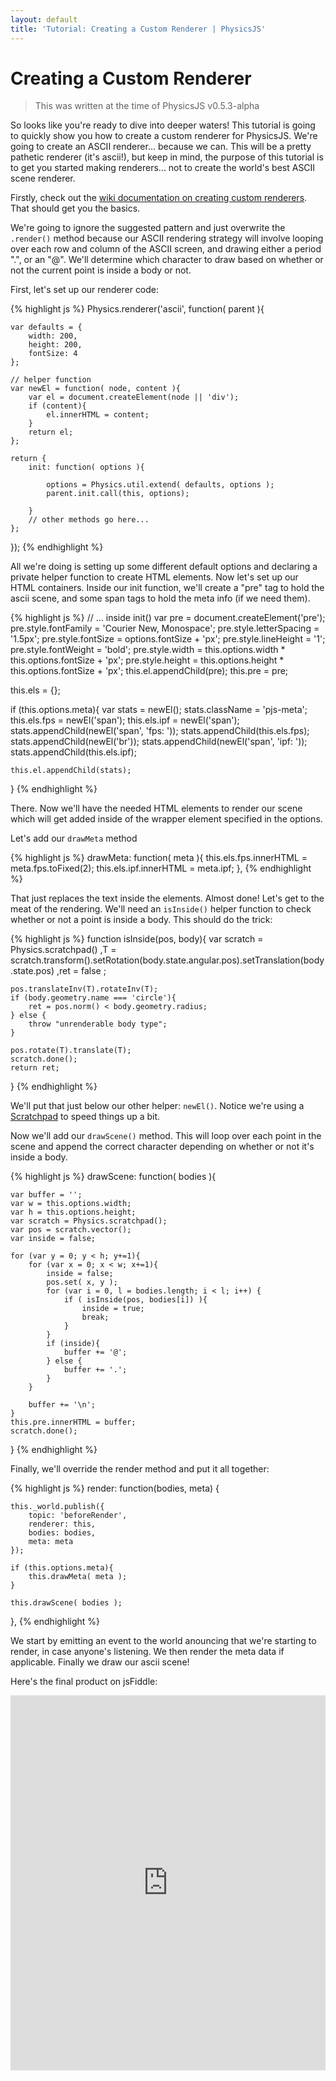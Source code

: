 ```yaml
---
layout: default
title: 'Tutorial: Creating a Custom Renderer | PhysicsJS'
---
```


# Creating a Custom Renderer

> This was written at the time of PhysicsJS v0.5.3-alpha

So looks like you're ready to dive into deeper waters! This tutorial is going to quickly show you how to create a custom renderer for PhysicsJS. We're going to create an ASCII renderer... because we can. This will be a pretty pathetic renderer (it's ascii!), but keep in mind, the purpose of this tutorial is to get you started making renderers... not to create the world's best ASCII scene renderer.

Firstly, check out the [wiki documentation on creating custom renderers][wikirender]. That should get you the basics. 

We're going to ignore the suggested pattern and just overwrite the `.render()` method because our ASCII rendering strategy will involve looping over each row and column of the ASCII screen, and drawing either a period ".", or an "@". We'll determine which character to draw based on whether or not the current point is inside a body or not.

First, let's set up our renderer code:

{% highlight js %}
Physics.renderer('ascii', function( parent ){
    
    var defaults = {
        width: 200,
        height: 200,
        fontSize: 4
    };

    // helper function
    var newEl = function( node, content ){
        var el = document.createElement(node || 'div');
        if (content){
            el.innerHTML = content;
        }
        return el;
    };
    
    return {
        init: function( options ){
            
            options = Physics.util.extend( defaults, options );
            parent.init.call(this, options);

        }
        // other methods go here...
    };
});
{% endhighlight %}

All we're doing is setting up some different default options and declaring a private helper function to create HTML elements. Now let's set up our HTML containers. Inside our init function, we'll create a "pre" tag to hold the ascii scene, and some span tags to hold the meta info (if we need them).

{% highlight js %}
// ... inside init()
var pre = document.createElement('pre');
pre.style.fontFamily = 'Courier New, Monospace';
pre.style.letterSpacing = '1.5px';
pre.style.fontSize = options.fontSize + 'px';
pre.style.lineHeight = '1';
pre.style.fontWeight = 'bold';
pre.style.width = this.options.width * this.options.fontSize + 'px';
pre.style.height = this.options.height * this.options.fontSize + 'px';
this.el.appendChild(pre);
this.pre = pre;

this.els = {};

if (this.options.meta){
    var stats = newEl();
    stats.className = 'pjs-meta';
    this.els.fps = newEl('span');
    this.els.ipf = newEl('span');
    stats.appendChild(newEl('span', 'fps: '));
    stats.appendChild(this.els.fps);
    stats.appendChild(newEl('br'));
    stats.appendChild(newEl('span', 'ipf: '));
    stats.appendChild(this.els.ipf);

    this.el.appendChild(stats);
}
{% endhighlight %}

There. Now we'll have the needed HTML elements to render our scene which will get added inside of the wrapper element specified in the options.

Let's add our `drawMeta` method

{% highlight js %}
drawMeta: function( meta ){
    this.els.fps.innerHTML = meta.fps.toFixed(2);
    this.els.ipf.innerHTML = meta.ipf;
},
{% endhighlight %}

That just replaces the text inside the elements. Almost done! Let's get to the meat of the rendering. We'll need an `isInside()` helper function to check whether or not a point is inside a body. This should do the trick:

{% highlight js %}
function isInside(pos, body){
    var scratch = Physics.scratchpad()
        ,T = scratch.transform().setRotation(body.state.angular.pos).setTranslation(body.state.pos)
        ,ret = false
        ;
    
    pos.translateInv(T).rotateInv(T);
    if (body.geometry.name === 'circle'){
        ret = pos.norm() < body.geometry.radius;
    } else {
        throw "unrenderable body type";
    }

    pos.rotate(T).translate(T);
    scratch.done();
    return ret;
}
{% endhighlight %}

We'll put that just below our other helper: `newEl()`. Notice we're using a [Scratchpad][scratchpad] to speed things up a bit.

Now we'll add our `drawScene()` method. This will loop over each point in the scene and append the correct character depending on whether or not it's inside a body.

{% highlight js %}
drawScene: function( bodies ){
            
    var buffer = '';
    var w = this.options.width;
    var h = this.options.height;
    var scratch = Physics.scratchpad();
    var pos = scratch.vector();
    var inside = false;
    
    for (var y = 0; y < h; y+=1){
        for (var x = 0; x < w; x+=1){
            inside = false;
            pos.set( x, y );
            for (var i = 0, l = bodies.length; i < l; i++) {
                if ( isInside(pos, bodies[i]) ){
                    inside = true;
                    break;
                }
            }
            if (inside){
                buffer += '@';
            } else {
                buffer += '.';
            }
        }
        
        buffer += '\n';
    }
    this.pre.innerHTML = buffer;
    scratch.done();
}
{% endhighlight %}

Finally, we'll override the render method and put it all together:

{% highlight js %}
render: function(bodies, meta) {

    this._world.publish({
        topic: 'beforeRender',
        renderer: this,
        bodies: bodies,
        meta: meta
    });

    if (this.options.meta){
        this.drawMeta( meta );
    }
    
    this.drawScene( bodies );
},
{% endhighlight %}

We start by emitting an event to the world anouncing that we're starting to render, in case anyone's listening. We then render the meta data if applicable. Finally we draw our ascii scene!

Here's the final product on jsFiddle:

<iframe width="100%" height="600" src="http://jsfiddle.net/wellcaffeinated/PJqQw/embedded/result,js,html" allowfullscreen="allowfullscreen" frameborder="0"></iframe>

[scratchpad]: https://github.com/wellcaffeinated/PhysicsJS/wiki/Scratchpads
[wikirender]: https://github.com/wellcaffeinated/PhysicsJS/wiki/Renderers#creating-a-custom-renderer
